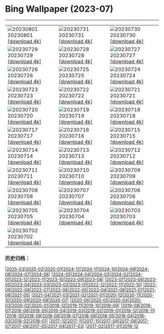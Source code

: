 # Bing Wallpaper (2023-07)
**************

<table><tr><td><img src="https://www.bing.com/th?id=OHR.DenaliClimber_ZH-CN7548168932_1920x1080.jpg" alt="20230801"> 20230801 <a href="https://www.bing.com/th?id=OHR.DenaliClimber_ZH-CN7548168932_UHD.jpg">[download 4k]</a></td><td><img src="https://www.bing.com/th?id=OHR.RockHouse_ZH-CN7318310409_1920x1080.jpg" alt="20230731"> 20230731 <a href="https://www.bing.com/th?id=OHR.RockHouse_ZH-CN7318310409_UHD.jpg">[download 4k]</a></td><td><img src="https://www.bing.com/th?id=OHR.PalouseHills_ZH-CN6864015897_1920x1080.jpg" alt="20230730"> 20230730 <a href="https://www.bing.com/th?id=OHR.PalouseHills_ZH-CN6864015897_UHD.jpg">[download 4k]</a></td></tr><tr><td><img src="https://www.bing.com/th?id=OHR.TigerIndia_ZH-CN6657629375_1920x1080.jpg" alt="20230729"> 20230729 <a href="https://www.bing.com/th?id=OHR.TigerIndia_ZH-CN6657629375_UHD.jpg">[download 4k]</a></td><td><img src="https://www.bing.com/th?id=OHR.SanBlasIslands_ZH-CN6320572106_1920x1080.jpg" alt="20230728"> 20230728 <a href="https://www.bing.com/th?id=OHR.SanBlasIslands_ZH-CN6320572106_UHD.jpg">[download 4k]</a></td><td><img src="https://www.bing.com/th?id=OHR.ParisLouvre_ZH-CN0341884841_1920x1080.jpg" alt="20230727"> 20230727 <a href="https://www.bing.com/th?id=OHR.ParisLouvre_ZH-CN0341884841_UHD.jpg">[download 4k]</a></td></tr><tr><td><img src="https://www.bing.com/th?id=OHR.MangrovePark_ZH-CN0208518370_1920x1080.jpg" alt="20230726"> 20230726 <a href="https://www.bing.com/th?id=OHR.MangrovePark_ZH-CN0208518370_UHD.jpg">[download 4k]</a></td><td><img src="https://www.bing.com/th?id=OHR.LasLagunas_ZH-CN9917702340_1920x1080.jpg" alt="20230725"> 20230725 <a href="https://www.bing.com/th?id=OHR.LasLagunas_ZH-CN9917702340_UHD.jpg">[download 4k]</a></td><td><img src="https://www.bing.com/th?id=OHR.ZebraCousins_ZH-CN8159888859_1920x1080.jpg" alt="20230724"> 20230724 <a href="https://www.bing.com/th?id=OHR.ZebraCousins_ZH-CN8159888859_UHD.jpg">[download 4k]</a></td></tr><tr><td><img src="https://www.bing.com/th?id=OHR.TeaEstate_ZH-CN9645412630_1920x1080.jpg" alt="20230723"> 20230723 <a href="https://www.bing.com/th?id=OHR.TeaEstate_ZH-CN9645412630_UHD.jpg">[download 4k]</a></td><td><img src="https://www.bing.com/th?id=OHR.HammockDay_ZH-CN9368760971_1920x1080.jpg" alt="20230722"> 20230722 <a href="https://www.bing.com/th?id=OHR.HammockDay_ZH-CN9368760971_UHD.jpg">[download 4k]</a></td><td><img src="https://www.bing.com/th?id=OHR.BridgeNorway_ZH-CN9063814637_1920x1080.jpg" alt="20230721"> 20230721 <a href="https://www.bing.com/th?id=OHR.BridgeNorway_ZH-CN9063814637_UHD.jpg">[download 4k]</a></td></tr><tr><td><img src="https://www.bing.com/th?id=OHR.MoonDayArtemis_ZH-CN8743374853_1920x1080.jpg" alt="20230720"> 20230720 <a href="https://www.bing.com/th?id=OHR.MoonDayArtemis_ZH-CN8743374853_UHD.jpg">[download 4k]</a></td><td><img src="https://www.bing.com/th?id=OHR.CrescentLake_ZH-CN8294493832_1920x1080.jpg" alt="20230719"> 20230719 <a href="https://www.bing.com/th?id=OHR.CrescentLake_ZH-CN8294493832_UHD.jpg">[download 4k]</a></td><td><img src="https://www.bing.com/th?id=OHR.BucerosBicornis_ZH-CN7795050230_1920x1080.jpg" alt="20230718"> 20230718 <a href="https://www.bing.com/th?id=OHR.BucerosBicornis_ZH-CN7795050230_UHD.jpg">[download 4k]</a></td></tr><tr><td><img src="https://www.bing.com/th?id=OHR.CavanCastle_ZH-CN7109317900_1920x1080.jpg" alt="20230717"> 20230717 <a href="https://www.bing.com/th?id=OHR.CavanCastle_ZH-CN7109317900_UHD.jpg">[download 4k]</a></td><td><img src="https://www.bing.com/th?id=OHR.BearHoleBrook_ZH-CN6855885557_1920x1080.jpg" alt="20230716"> 20230716 <a href="https://www.bing.com/th?id=OHR.BearHoleBrook_ZH-CN6855885557_UHD.jpg">[download 4k]</a></td><td><img src="https://www.bing.com/th?id=OHR.CastelmazzanoSunrise_ZH-CN6733875019_1920x1080.jpg" alt="20230715"> 20230715 <a href="https://www.bing.com/th?id=OHR.CastelmazzanoSunrise_ZH-CN6733875019_UHD.jpg">[download 4k]</a></td></tr><tr><td><img src="https://www.bing.com/th?id=OHR.BlacktipSharks_ZH-CN6532659465_1920x1080.jpg" alt="20230714"> 20230714 <a href="https://www.bing.com/th?id=OHR.BlacktipSharks_ZH-CN6532659465_UHD.jpg">[download 4k]</a></td><td><img src="https://www.bing.com/th?id=OHR.ZhangyeGeopark_ZH-CN1045536243_1920x1080.jpg" alt="20230713"> 20230713 <a href="https://www.bing.com/th?id=OHR.ZhangyeGeopark_ZH-CN1045536243_UHD.jpg">[download 4k]</a></td><td><img src="https://www.bing.com/th?id=OHR.NakupendaBeach_ZH-CN7913805608_1920x1080.jpg" alt="20230712"> 20230712 <a href="https://www.bing.com/th?id=OHR.NakupendaBeach_ZH-CN7913805608_UHD.jpg">[download 4k]</a></td></tr><tr><td><img src="https://www.bing.com/th?id=OHR.WorldPopDay_ZH-CN7074706912_1920x1080.jpg" alt="20230711"> 20230711 <a href="https://www.bing.com/th?id=OHR.WorldPopDay_ZH-CN7074706912_UHD.jpg">[download 4k]</a></td><td><img src="https://www.bing.com/th?id=OHR.SomersetLavender_ZH-CN5823464763_1920x1080.jpg" alt="20230710"> 20230710 <a href="https://www.bing.com/th?id=OHR.SomersetLavender_ZH-CN5823464763_UHD.jpg">[download 4k]</a></td><td><img src="https://www.bing.com/th?id=OHR.MoselleRiver_ZH-CN1283415242_1920x1080.jpg" alt="20230709"> 20230709 <a href="https://www.bing.com/th?id=OHR.MoselleRiver_ZH-CN1283415242_UHD.jpg">[download 4k]</a></td></tr><tr><td><img src="https://www.bing.com/th?id=OHR.CooperChapel_ZH-CN1150924688_1920x1080.jpg" alt="20230708"> 20230708 <a href="https://www.bing.com/th?id=OHR.CooperChapel_ZH-CN1150924688_UHD.jpg">[download 4k]</a></td><td><img src="https://www.bing.com/th?id=OHR.CocoaPods_ZH-CN6192387360_1920x1080.jpg" alt="20230707"> 20230707 <a href="https://www.bing.com/th?id=OHR.CocoaPods_ZH-CN6192387360_UHD.jpg">[download 4k]</a></td><td><img src="https://www.bing.com/th?id=OHR.KissingPenguins_ZH-CN5449471262_1920x1080.jpg" alt="20230706"> 20230706 <a href="https://www.bing.com/th?id=OHR.KissingPenguins_ZH-CN5449471262_UHD.jpg">[download 4k]</a></td></tr><tr><td><img src="https://www.bing.com/th?id=OHR.CorfuBeach_ZH-CN8660068587_1920x1080.jpg" alt="20230705"> 20230705 <a href="https://www.bing.com/th?id=OHR.CorfuBeach_ZH-CN8660068587_UHD.jpg">[download 4k]</a></td><td><img src="https://www.bing.com/th?id=OHR.GrasslandsNationalParkSaskachewan_ZH-CN6530285883_1920x1080.jpg" alt="20230704"> 20230704 <a href="https://www.bing.com/th?id=OHR.GrasslandsNationalParkSaskachewan_ZH-CN6530285883_UHD.jpg">[download 4k]</a></td><td><img src="https://www.bing.com/th?id=OHR.CoyoteBanff_ZH-CN4183627255_1920x1080.jpg" alt="20230703"> 20230703 <a href="https://www.bing.com/th?id=OHR.CoyoteBanff_ZH-CN4183627255_UHD.jpg">[download 4k]</a></td></tr><tr><td><img src="https://www.bing.com/th?id=OHR.HalfwayBoats_ZH-CN3563044251_1920x1080.jpg" alt="20230702"> 20230702 <a href="https://www.bing.com/th?id=OHR.HalfwayBoats_ZH-CN3563044251_UHD.jpg">[download 4k]</a></td><td></td><td></td></tr></table>

### 历史归档：

|[2025-03](/../2025-03/2025-03.md)|[2025-02](/../2025-02/2025-02.md)|[2025-01](/../2025-01/2025-01.md)|[2024-12](/../2024-12/2024-12.md)|[2024-11](/../2024-11/2024-11.md)|[2024-10](/../2024-10/2024-10.md)|[2024-09](/../2024-09/2024-09.md)|[2024-08](/../2024-08/2024-08.md)|[2024-07](/../2024-07/2024-07.md)|[2024-06](/../2024-06/2024-06.md)|
|[2024-05](/../2024-05/2024-05.md)|[2024-04](/../2024-04/2024-04.md)|[2024-03](/../2024-03/2024-03.md)|[2024-02](/../2024-02/2024-02.md)|[2024-01](/../2024-01/2024-01.md)|[2023-12](/../2023-12/2023-12.md)|[2023-11](/../2023-11/2023-11.md)|[2023-10](/../2023-10/2023-10.md)|[2023-09](/../2023-09/2023-09.md)|[2023-08](/../2023-08/2023-08.md)|
|[2023-07](/2023-07.md)|[2023-06](/../2023-06/2023-06.md)|[2023-05](/../2023-05/2023-05.md)|[2023-04](/../2023-04/2023-04.md)|[2023-03](/../2023-03/2023-03.md)|[2023-02](/../2023-02/2023-02.md)|[2023-01](/../2023-01/2023-01.md)|[2022-12](/../2022-12/2022-12.md)|[2022-11](/../2022-11/2022-11.md)|[2022-10](/../2022-10/2022-10.md)|
|[2022-09](/../2022-09/2022-09.md)|[2022-08](/../2022-08/2022-08.md)|[2022-07](/../2022-07/2022-07.md)|[2022-06](/../2022-06/2022-06.md)|[2022-05](/../2022-05/2022-05.md)|[2022-04](/../2022-04/2022-04.md)|[2021-08](/../2021-08/2021-08.md)|[2021-07](/../2021-07/2021-07.md)|[2021-06](/../2021-06/2021-06.md)|[2021-05](/../2021-05/2021-05.md)|
|[2021-04](/../2021-04/2021-04.md)|[2021-03](/../2021-03/2021-03.md)|[2021-02](/../2021-02/2021-02.md)|[2021-01](/../2021-01/2021-01.md)|[2020-12](/../2020-12/2020-12.md)|[2020-11](/../2020-11/2020-11.md)|[2020-10](/../2020-10/2020-10.md)|[2020-09](/../2020-09/2020-09.md)|[2020-08](/../2020-08/2020-08.md)|[2020-07](/../2020-07/2020-07.md)|
|[2020-06](/../2020-06/2020-06.md)|[2020-05](/../2020-05/2020-05.md)|[2020-04](/../2020-04/2020-04.md)|[2020-03](/../2020-03/2020-03.md)|[2020-02](/../2020-02/2020-02.md)|[2020-01](/../2020-01/2020-01.md)|[2019-12](/../2019-12/2019-12.md)|[2019-11](/../2019-11/2019-11.md)|[2019-10](/../2019-10/2019-10.md)|[2019-09](/../2019-09/2019-09.md)|
|[2019-08](/../2019-08/2019-08.md)|[2019-07](/../2019-07/2019-07.md)|[2019-06](/../2019-06/2019-06.md)|[2019-05](/../2019-05/2019-05.md)|[2019-04](/../2019-04/2019-04.md)|[2019-03](/../2019-03/2019-03.md)|[2019-02](/../2019-02/2019-02.md)|[2019-01](/../2019-01/2019-01.md)|[2018-12](/../2018-12/2018-12.md)|[2018-11](/../2018-11/2018-11.md)|
|[2018-10](/../2018-10/2018-10.md)|[2018-09](/../2018-09/2018-09.md)|[2018-08](/../2018-08/2018-08.md)|[2018-07](/../2018-07/2018-07.md)|[2018-06](/../2018-06/2018-06.md)|[2018-05](/../2018-05/2018-05.md)|[2018-04](/../2018-04/2018-04.md)|[2018-03](/../2018-03/2018-03.md)|[2018-02](/../2018-02/2018-02.md)|[2018-01](/../2018-01/2018-01.md)|
|[2017-12](/../2017-12/2017-12.md)|[2017-11](/../2017-11/2017-11.md)|[2017-10](/../2017-10/2017-10.md)|[2017-09](/../2017-09/2017-09.md)|[2017-08](/../2017-08/2017-08.md)|[2017-07](/../2017-07/2017-07.md)|[2017-06](/../2017-06/2017-06.md)|[2017-05](/../2017-05/2017-05.md)|[2017-04](/../2017-04/2017-04.md)|[2017-03](/../2017-03/2017-03.md)|
|[2017-02](/../2017-02/2017-02.md)|[2017-01](/../2017-01/2017-01.md)|[2016-12](/../2016-12/2016-12.md)